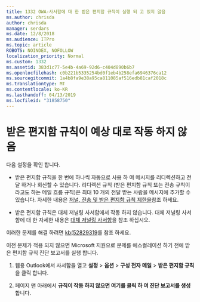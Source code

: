 ```yaml
---
title: 1332 OWA-사서함에 대 한 받은 편지함 규칙이 실행 되 고 있지 않음
ms.author: chrisda
author: chrisda
manager: serdars
ms.date: 12/8/2018
ms.audience: ITPro
ms.topic: article
ROBOTS: NOINDEX, NOFOLLOW
localization_priority: Normal
ms.custom: 1332
ms.assetid: 383d1c77-5e4b-4a69-92d6-c404d890b6b7
ms.openlocfilehash: c0b221b5335254bd0f1eb4b258efa6946376ca12
ms.sourcegitcommit: 1a4b8fa9e38a95ca811085af516edb81caf2018c
ms.translationtype: MT
ms.contentlocale: ko-KR
ms.lasthandoff: 04/13/2019
ms.locfileid: "31858750"
---
```

# <a name="an-inbox-rule-doesnt-work-as-expected"></a>받은 편지함 규칙이 예상 대로 작동 하지 않음

다음 설정을 확인 합니다.

- 받은 편지함 규칙을 한 번에 하나씩 자동으로 사용 하 여 메시지를 리디렉션하고 전달 하거나 회신할 수 있습니다. 리디렉션 규칙 (받은 편지함 규칙 또는 전송 규칙이 라고도 하는 메일 흐름 규칙)은 최대 10 개의 전달 받는 사람을 메시지에 추가할 수 있습니다. 자세한 내용은 [저널, 전송 및 받은 편지함 규칙 제한을](https://docs.microsoft.com/office365/servicedescriptions/exchange-online-service-description/exchange-online-limits)참조 하세요.

- 받은 편지함 규칙은 대체 저널링 사서함에서 작동 하지 않습니다. 대체 저널링 사서함에 대 한 자세한 내용은 [대체 저널링 사서함](https://docs.microsoft.com/Exchange/security-and-compliance/journaling/journaling#alternate-journaling-mailbox)을 참조 하십시오.

이러한 문제를 해결 하려면 [kb(52829319](https://support.microsoft.com/kb/2829319)를 참조 하세요.

이전 문제가 적용 되지 않으면 Microsoft 지원으로 문제를 에스컬레이션 하기 전에 받은 편지함 규칙 진단 보고서를 실행 합니다.

1. 웹용 Outlook에서 사서함을 열고 **설정** \> **옵션** \> **구성 전자 메일** \> **받은 편지함 규칙**을 클릭 합니다.

2. 페이지 맨 아래에서 **규칙이 작동 하지 않으면 여기를 클릭 하 여 진단 보고서를 생성**합니다.

